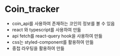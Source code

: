 # Coin_tracker
- coin_api를 사용하여 존재하는 코인의 정보를 볼 수 있음 
- react 와 typescript를 사용하여 만듦
- api fetch를 react-query hook을 사용하여 만듦
- css는 styled-component를 활용하여 만듦
- 중첩 라우팅을 활용하여 만듦